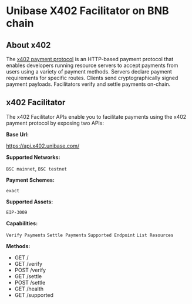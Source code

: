 # Unibase X402 Facilitator on BNB chain

## About x402

The [x402 payment protocol](https://docs.cdp.coinbase.com/x402/docs/overview) is an HTTP-based payment protocol that enables developers running resource servers to accept payments from users using a variety of payment methods. Servers declare payment requirements for specific routes. Clients send cryptographically signed payment payloads. Facilitators verify and settle payments on-chain.

## x402 Facilitator

The x402 Facilitator APIs enable you to facilitate payments using the x402 payment protocol by exposing two APIs:

**Base Url:**

https://api.x402.unibase.com/

**Supported Networks:**

`BSC mainnet`, `BSC testnet`

**Payment Schemes:**

`exact`

**Supported Assets:**

`EIP-3009`

**Capabilities:**

`Verify Payments` `Settle Payments` `Supported Endpoint` `List Resources`

**Methods:**

- GET /
- GET /verify
- POST /verify
- GET /settle
- POST /settle
- GET /health
- GET /supported
